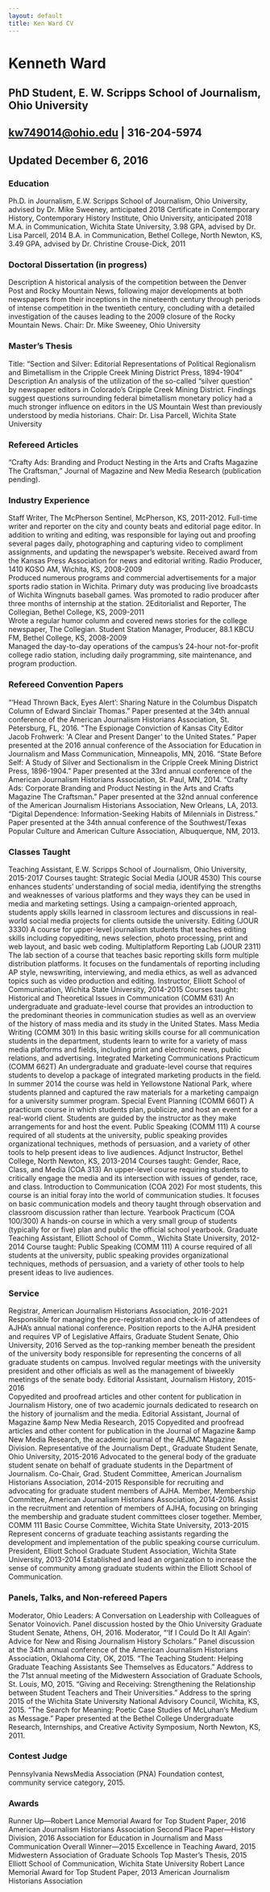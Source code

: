 ```yaml
---
layout: default
title: Ken Ward CV
---
```


# Kenneth Ward
## PhD Student, E. W. Scripps School of Journalism, Ohio University
## kw749014@ohio.edu  |  316-204-5974
## Updated December 6, 2016

### Education
Ph.D. in Journalism, E.W. Scripps School of Journalism, Ohio University, advised by Dr. Mike Sweeney, anticipated 2018
Certificate in Contemporary History, Contemporary History Institute, Ohio University, anticipated 2018
M.A. in Communication, Wichita State University, 3.98 GPA, advised by Dr. Lisa Parcell, 2014
B.A. in Communication, Bethel College, North Newton, KS, 3.49 GPA, advised by Dr. Christine Crouse-Dick, 2011

### Doctoral Dissertation (in progress)
Description	A historical analysis of the competition between the Denver Post and Rocky Mountain News, following major developments at both newspapers from their inceptions in the nineteenth century through periods of intense competition in the twentieth century, concluding with a detailed investigation of the causes leading to the 2009 closure of the Rocky Mountain News.
Chair: Dr. Mike Sweeney, Ohio University

### Master’s Thesis
Title: “Section and Silver: Editorial Representations of Political Regionalism and Bimetallism in the Cripple Creek Mining District Press, 1894-1904”
Description	An analysis of the utilization of the so-called “silver question” by newspaper editors in Colorado’s Cripple Creek Mining District. Findings suggest questions surrounding federal bimetallism monetary policy had a much stronger influence on editors in the US Mountain West than previously understood by media historians.
Chair: Dr. Lisa Parcell, Wichita State University

### Refereed Articles
“Crafty Ads: Branding and Product Nesting in the Arts and Crafts Magazine The Craftsman,” Journal of Magazine and New Media Research (publication pending).

### Industry Experience		
Staff Writer, The McPherson Sentinel, McPherson, KS, 2011-2012.
Full-time writer and reporter on the city and county beats and editorial page editor. In addition to writing and editing, was responsible for laying out and proofing several pages daily, photographing and capturing video to compliment assignments, and updating the newspaper’s website. Received award from the Kansas Press Association for news and editorial writing.
Radio Producer, 1410 KGSO AM, Wichita, KS, 2008-2009	
Produced numerous programs and commercial advertisements for a major sports radio station in Wichita. Primary duty was producing live broadcasts of Wichita Wingnuts baseball games. Was promoted to radio producer after three months of internship at the station.
2Editorialist and Reporter, The Collegian, Bethel College, KS, 2009-2011	
Wrote a regular humor column and covered news stories for the college newspaper, The Collegian. 
Student Station Manager, Producer, 88.1 KBCU FM, Bethel College, KS, 2008-2009	
Managed the day-to-day operations of the campus’s 24-hour not-for-profit college radio station, including daily programming, site maintenance, and program production.		

### Refereed Convention Papers
“‘Head Thrown Back, Eyes Alert’: Sharing Nature in the Columbus Dispatch Column of Edward Sinclair Thomas.” Paper presented at the 34th annual conference of the American Journalism Historians Association, St. Petersburg, FL, 2016.
"The Espionage Conviction of Kansas City Editor Jacob Frohwerk: 'A Clear and Present Danger' to the United States.” Paper presented at the 2016 annual conference of the Association for Education in Journalism and Mass Communication, Minneapolis, MN, 2016.
“State Before Self: A Study of Silver and Sectionalism in the Cripple Creek Mining District Press, 1896-1904.” Paper presented at the 33rd annual conference of the American Journalism Historians Association, St. Paul, MN, 2014.
“Crafty Ads: Corporate Branding and Product Nesting in the Arts and Crafts Magazine The Craftsman.” Paper presented at the 32nd annual conference of the American Journalism Historians Association, New Orleans, LA, 2013.
“Digital Dependence: Information-Seeking Habits of Milennials in Distress.” Paper presented at the 34th annual conference of the Southwest/Texas Popular Culture and American Culture Association, Albuquerque, NM, 2013.

### Classes Taught	
Teaching Assistant, E.W. Scripps School of Journalism, Ohio University, 2015-2017
Courses taught:
Strategic Social Media (JOUR 4530)
This course enhances students’ understanding of social media, identifying the strengths and weaknesses of various platforms and they ways they can be used in media and marketing settings. Using a campaign-oriented approach, students apply skills learned in classroom lectures and discussions in real-world social media projects for clients outside the university.
Editing (JOUR 3330)
A course for upper-level journalism students that teaches editing skills including copyediting, news selection, photo processing, print and web layout, and basic web coding.
Multiplatform Reporting Lab (JOUR 2311)
The lab section of a course that teaches basic reporting skills form multiple distribution platforms. It focuses on the fundamentals of reporting including AP style, newswriting, interviewing, and media ethics, as well as advanced topics such as video production and editing.
Instructor, Elliott School of Communication, Wichita State University, 2014-2015
Courses taught:
Historical and Theoretical Issues in Communication (COMM 631)
An undergraduate and graduate-level course that provides an introduction to the predominant theories in communication studies as well as an overview of the history of mass media and its study in the United States.
Mass Media Writing (COMM 301)
In this basic writing skills course for all communication students in the department, students learn to write for a variety of mass media platforms and fields, including print and electronic news, public relations, and advertising.
Integrated Marketing Communications Practicum (COMM 662T)
An undergraduate and graduate-level course that requires students to develop a package of integrated marketing products in the field. In summer 2014 the course was held in Yellowstone National Park, where students planned and captured the raw materials for a marketing campaign for a university summer program.
Special Event Planning (COMM 660T)
A practicum course in which students plan, publicize, and host an event for a real-world client. Students are guided by the instructor as they make arrangements for and host the event.
Public Speaking (COMM 111)
A course required of all students at the university, public speaking provides organizational techniques, methods of persuasion, and a variety of other tools to help present ideas to live audiences.
Adjunct Instructor, Bethel College, North Newton, KS, 2013-2014
Courses taught:
Gender, Race, Class, and Media (COA 313)
An upper-level course requiring students to critically engage the media and its intersection with issues of gender, race, and class.
Introduction to Communication (COA 202)
For most students, this course is an initial foray into the world of communication studies. It focuses on basic communication models and theory taught through observation and classroom discussion rather than lecture.
Yearbook Practicum (COA 100/300)
A hands-on course in which a very small group of students (typically for or five) plan and public the official school yearbook.
Graduate Teaching Assistant, Elliott School of Comm., Wichita State University, 2012-2014
Course taught:
Public Speaking (COMM 111)
A course required of all students at the university, public speaking provides organizational techniques, methods of persuasion, and a variety of other tools to help present ideas to live audiences.

### Service
Registrar, American Journalism Historians Association, 2016-2021
Responsible for managing the pre-registration and check-in of attendees of AJHA’s annual national conference. Position reports to the AJHA president and requires VP of Legislative Affairs, Graduate Student Senate, Ohio University, 2016
Served as the top-ranking member beneath the president of the university body responsible for representing the concerns of all graduate students on campus. Involved regular meetings with the university president and other officials as well as the management of biweekly meetings of the senate body.
Editorial Assistant, Journalism History, 2015-2016	
Copyedited and proofread articles and other content for publication in Journalism History, one of two academic journals dedicated to research on the history of journalism and the media.
Editorial Assistant, Journal of Magazine &amp New Media Research, 2015
Copyedited and proofread articles and other content for publication in the Journal of Magazine &amp New Media Research, the academic journal of the AEJMC Magazine Division.
Representative of the Journalism Dept., Graduate Student Senate, Ohio University, 2015-2016	
Advocated to the general body of the graduate student senate on behalf of graduate students in the Department of Journalism.
Co-Chair, Grad. Student Committee, American Journalism Historians Association, 2014-2015
Responsible for recruiting and advocating for graduate student members of AJHA.
Member, Membership Committee, American Journalism Historians Association, 2014-2016.
Assist in the recruitment and retention of members of AJHA, focusing on bringing the membership and graduate student committees closer together.
Member, COMM 111 Basic Course Committee, Wichita State University, 2013-2015
Represent concerns of graduate teaching assistants regarding the development and implementation of the public speaking course curriculum.
President, Elliott School Graduate Student Association, Wichita State University, 2013-2014	
Established and lead an organization to increase the sense of community among graduate students within the Elliott School of Communication.

### Panels, Talks, and Non-refereed Papers
Moderator, Ohio Leaders: A Conversation on Leadership with Colleagues of Senator Voinovich. Panel discussion hosted by the Ohio University Graduate Student Senate, Athens, OH, 2016.
Moderator, “‘If I Could Do It All Again’: Advice for New and Rising Journalism History Scholars.” Panel discussion at the 34th annual conference of the American Journalism Historians Association, Oklahoma City, OK, 2015.
“The Teaching Student: Helping Graduate Teaching Assistants See Themselves as Educators.” Address to the 71st annual meeting of the Midwestern Association of Graduate Schools, St. Louis, MO, 2015.
“Giving and Receiving: Strengthening the Relationship between Student Teachers and Their Universities.” Address to the spring 2015 of the Wichita State University National Advisory Council, Wichita, KS, 2015.
“The Search for Meaning: Poetic Case Studies of McLuhan’s Medium as Message.” Paper presented at the Bethel College Undergraduate Research, Internships, and Creative Activity Symposium, North Newton, KS, 2011.

### Contest Judge	
Pennsylvania NewsMedia Association (PNA) Foundation contest, community service category, 2015.

### Awards
Runner Up—Robert Lance Memorial Award for Top Student Paper, 2016
American Journalism Historians Association
Second Place Paper—History Division, 2016
Association for Education in Journalism and Mass Communication
Overall Winner—2015 Excellence in Teaching Award, 2015
Midwestern Association of Graduate Schools
Top Master’s Thesis, 2015
Elliott School of Communication, Wichita State University
Robert Lance Memorial Award for Top Student Paper, 2013
American Journalism Historians Association

